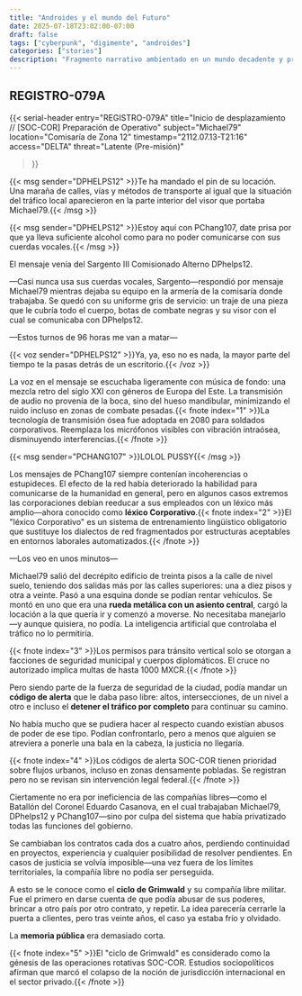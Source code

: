 ```yaml
---
title: "Androides y el mundo del Futuro"
date: 2025-07-18T23:02:00-07:00
draft: false
tags: ["cyberpunk", "digimente", "androides"]
categories: ["stories"]
description: "Fragmento narrativo ambientado en un mundo decadente y privatizado, parte del universo Digimente."
---
```


## REGISTRO-079A

{{< serial-header
entry="REGISTRO-079A"
title="Inicio de desplazamiento // [SOC-COR] Preparación de Operativo"
subject="Michael79"
location="Comisaría de Zona 12"
timestamp="2112.07.13-T21:16"
access="DELTA"
threat="Latente (Pre-misión)"
>}}

{{< msg sender="DPHELPS12" >}}Te ha mandado el pin de su locación. Una maraña de calles, vías y métodos de transporte al igual que la situación del tráfico local aparecieron en la parte interior del visor que portaba Michael79.{{< /msg >}}

{{< msg sender="DPHELPS12" >}}Estoy aquí con PChang107, date prisa por que ya lleva suficiente alcohol como para no poder comunicarse con sus cuerdas vocales.{{< /msg >}}

El mensaje venía del Sargento III Comisionado Alterno DPhelps12.

—Casi nunca usa sus cuerdas vocales, Sargento—respondió por mensaje Michael79 mientras dejaba su equipo en la armería de la comisaría donde trabajaba. Se quedó con su uniforme gris de servicio: un traje de una pieza que le cubría todo el cuerpo, botas de combate negras y su visor con el cual se comunicaba con DPhelps12.

—Estos turnos de 96 horas me van a matar—

{{< voz sender="DPHELPS12" >}}Ya, ya, eso no es nada, la mayor parte del tiempo te la pasas detrás de un escritorio.{{< /voz >}}

La voz en el mensaje se escuchaba ligeramente con música de fondo: una mezcla retro del siglo XXI con géneros de Europa del Este. La transmisión de audio no provenía de la boca, sino del hueso mandibular, minimizando el ruido incluso en zonas de combate pesadas.{{< fnote index="1" >}}La tecnología de transmisión ósea fue adoptada en 2080 para soldados corporativos. Reemplaza los micrófonos visibles con vibración intraósea, disminuyendo interferencias.{{< /fnote >}}

{{< msg sender="PCHANG107" >}}LOLOL PUSSY{{< /msg >}}

Los mensajes de PChang107 siempre contenían incoherencias o estupideces. El efecto de la red había deteriorado la habilidad para comunicarse de la humanidad en general, pero en algunos casos extremos las corporaciones debían reeducar a sus empleados con un léxico más amplio—ahora conocido como **léxico Corporativo**.{{< fnote index="2" >}}El "léxico Corporativo" es un sistema de entrenamiento lingüístico obligatorio que sustituye los dialectos de red fragmentados por estructuras aceptables en entornos laborales automatizados.{{< /fnote >}}

—Los veo en unos minutos—

Michael79 salió del decrépito edificio de treinta pisos a la calle de nivel suelo, teniendo dos salidas más por las calles superiores: una a diez pisos y otra a veinte. Pasó a una esquina donde se podían rentar vehículos. Se montó en uno que era una **rueda metálica con un asiento central**, cargó la locación a la que quería ir y comenzó a moverse. No necesitaba manejarlo—y aunque quisiera, no podía. La inteligencia artificial que controlaba el tráfico no lo permitiría.

{{< fnote index="3" >}}Los permisos para tránsito vertical solo se otorgan a facciones de seguridad municipal y cuerpos diplomáticos. El cruce no autorizado implica multas de hasta 1000 MXCR.{{< /fnote >}}

Pero siendo parte de la fuerza de seguridad de la ciudad, podía mandar un **código de alerta** que le daba paso libre: altos, intersecciones, de un nivel a otro e incluso el **detener el tráfico por completo** para continuar su camino.

No había mucho que se pudiera hacer al respecto cuando existían abusos de poder de ese tipo. Podían confrontarlo, pero a menos que alguien se atreviera a ponerle una bala en la cabeza, la justicia no llegaría.

{{< fnote index="4" >}}Los códigos de alerta SOC-COR tienen prioridad sobre flujos urbanos, incluso en zonas densamente pobladas. Se registran pero no se revisan sin intervención legal federal.{{< /fnote >}}

Ciertamente no era por ineficiencia de las compañías libres—como el Batallón del Coronel Eduardo Casanova, en el cual trabajaban Michael79, DPhelps12 y PChang107—sino por culpa del sistema que había privatizado todas las funciones del gobierno.

Se cambiaban los contratos cada dos a cuatro años, perdiendo continuidad en proyectos, experiencia y cualquier posibilidad de resolver pendientes. En casos de justicia se volvía imposible—una vez fuera de los límites territoriales, la compañía libre no podía ser perseguida.

A esto se le conoce como el **ciclo de Grimwald** y su compañía libre militar. Fue el primero en darse cuenta de que podía abusar de sus poderes, brincar a otro país por otro contrato, y repetir. La idea parecería cerrarle la puerta a clientes, pero tras veinte años, el caso ya estaba frío y olvidado.

La **memoria pública** era demasiado corta.

{{< fnote index="5" >}}El "ciclo de Grimwald" es considerado como la génesis de las operaciones rotativas SOC-COR. Estudios sociopolíticos afirman que marcó el colapso de la noción de jurisdicción internacional en el sector privado.{{< /fnote >}}
